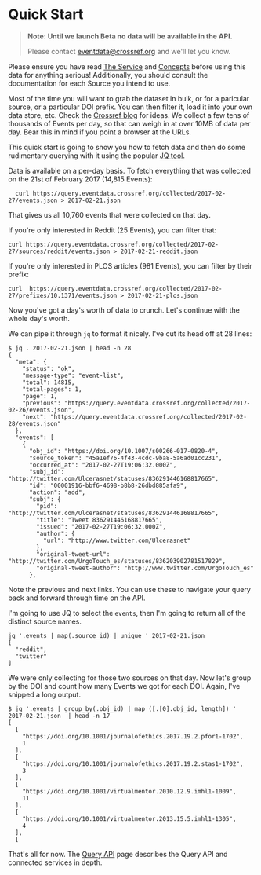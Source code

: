 # Quick Start

> **Note: Until we launch Beta no data will be available in the API.**
> 
> Please contact eventdata@crossref.org and we'll let you know.

Please ensure you have read [The Service](service) and [Concepts](concepts) before using this data for anything serious! Additionally, you should consult the documentation for each Source you intend to use.

Most of the time you will want to grab the dataset in bulk, or for a paricular source, or a particular DOI prefix. You can then filter it, load it into your own data store, etc. Check the [Crossref blog](https://www.crossref.org/categories/event-data/) for ideas. We collect a few tens of thousands of Events per day, so that can weigh in at over 10MB of data per day. Bear this in mind if you point a browser at the URLs.

This quick start is going to show you how to fetch data and then do some rudimentary querying with it using the popular [JQ tool](https://stedolan.github.io/jq/).

Data is available on a per-day basis. To fetch everything that was collected on the 21st of February 2017 (14,815 Events):

      curl https://query.eventdata.crossref.org/collected/2017-02-27/events.json > 2017-02-21.json

That gives us all 10,760 events that were collected on that day.

If you're only interested in Reddit (25 Events), you can filter that:

    curl https://query.eventdata.crossref.org/collected/2017-02-27/sources/reddit/events.json > 2017-02-21-reddit.json

If you're only interested in PLOS articles (981 Events), you can filter by their prefix:

    curl  https://query.eventdata.crossref.org/collected/2017-02-27/prefixes/10.1371/events.json > 2017-02-21-plos.json

Now you've got a day's worth of data to crunch. Let's continue with the whole day's worth.

We can pipe it through `jq` to format it nicely. I've cut its head off at 28 lines:

    $ jq . 2017-02-21.json | head -n 28
    {
      "meta": {
        "status": "ok",
        "message-type": "event-list",
        "total": 14815,
        "total-pages": 1,
        "page": 1,
        "previous": "https://query.eventdata.crossref.org/collected/2017-02-26/events.json",
        "next": "https://query.eventdata.crossref.org/collected/2017-02-28/events.json"
      },
      "events": [
        {
          "obj_id": "https://doi.org/10.1007/s00266-017-0820-4",
          "source_token": "45a1ef76-4f43-4cdc-9ba8-5a6ad01cc231",
          "occurred_at": "2017-02-27T19:06:32.000Z",
          "subj_id": "http://twitter.com/Ulcerasnet/statuses/836291446168817665",
          "id": "00001916-bbf6-4698-b8b8-26dbd885afa9",
          "action": "add",
          "subj": {
            "pid": "http://twitter.com/Ulcerasnet/statuses/836291446168817665",
            "title": "Tweet 836291446168817665",
            "issued": "2017-02-27T19:06:32.000Z",
            "author": {
              "url": "http://www.twitter.com/Ulcerasnet"
            },
            "original-tweet-url": "http://twitter.com/UrgoTouch_es/statuses/836203902781517829",
            "original-tweet-author": "http://www.twitter.com/UrgoTouch_es"
          },

Note the previous and next links. You can use these to navigate your query back and forward through time on the API.

I'm going to use JQ to select the `events`, then I'm going to return all of the distinct source names.

    jq '.events | map(.source_id) | unique ' 2017-02-21.json
    [
      "reddit",
      "twitter"
    ]

We were only collecting for those two sources on that day. Now let's group by the DOI and count how many Events we got for each DOI. Again, I've snipped a long output.

    $ jq '.events | group_by(.obj_id) | map ([.[0].obj_id, length]) ' 2017-02-21.json  | head -n 17
    [
      [
        "https://doi.org/10.1001/journalofethics.2017.19.2.pfor1-1702",
        1
      ],
      [
        "https://doi.org/10.1001/journalofethics.2017.19.2.stas1-1702",
        3
      ],
      [
        "https://doi.org/10.1001/virtualmentor.2010.12.9.imhl1-1009",
        11
      ],
      [
        "https://doi.org/10.1001/virtualmentor.2013.15.5.imhl1-1305",
        4
      ],
      [

That's all for now. The [Query API](query-api) page describes the Query API and connected services in depth.

